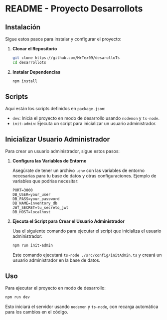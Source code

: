 # README - Proyecto Desarrollots

## Instalación

Sigue estos pasos para instalar y configurar el proyecto:

1. **Clonar el Repositorio**

   ```bash
   git clone https://github.com/MrTex09/desarolloTs
   cd desarrollots
   ```

2. **Instalar Dependencias**

   ```bash
   npm install
   ```

## Scripts

Aquí están los scripts definidos en `package.json`:

- `dev`: Inicia el proyecto en modo de desarrollo usando `nodemon` y `ts-node`.
- `init-admin`: Ejecuta un script para inicializar un usuario administrador.

## Inicializar Usuario Administrador

Para crear un usuario administrador, sigue estos pasos:

1. **Configura las Variables de Entorno**

   Asegúrate de tener un archivo `.env` con las variables de entorno necesarias para tu base de datos y otras configuraciones. Ejemplo de variables que podrías necesitar:

   ```env
   PORT=3000
   DB_USER=your_user
   DB_PASS=your_password
   DB_NAME=inventory_db
   JWT_SECRET=tu_secreto_jwt
   DB_HOST=localhost
   ```

2. **Ejecuta el Script para Crear el Usuario Administrador**

   Usa el siguiente comando para ejecutar el script que inicializa el usuario administrador:

   ```bash
   npm run init-admin
   ```

   Este comando ejecutará `ts-node ./src/config/initAdmin.ts` y creará un usuario administrador en la base de datos.

## Uso

Para ejecutar el proyecto en modo de desarrollo:

```bash
npm run dev
```

Esto iniciará el servidor usando `nodemon` y `ts-node`, con recarga automática para los cambios en el código.

